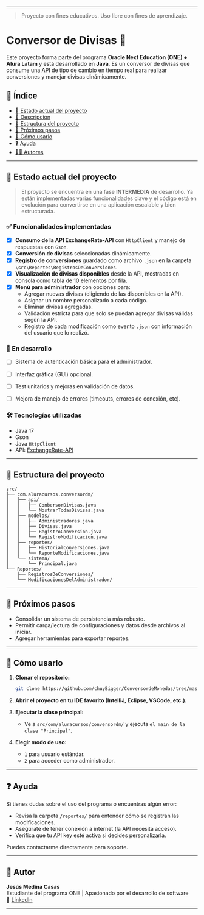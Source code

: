 

---

> Proyecto con fines educativos. Uso libre con fines de aprendizaje.
> 
> 
>
# Conversor de Divisas 💱

Este proyecto forma parte del programa **Oracle Next Education (ONE) + Alura Latam** y está desarrollado en **Java**. Es un conversor de divisas que consume una API de tipo de cambio en tiempo real para realizar conversiones y manejar divisas dinámicamente.

## 🧾 Índice

- [ 🚧 Estado actual del proyecto ](#-estado-actual-del-proyecto)
- [📌 Descripción](#-descripción)
- [📁 Estructura del proyecto](#-estructura-del-proyecto)
- [🧠 Próximos pasos](#-próximos-pasos)
- [🚀 Cómo usarlo](#-cómo-usarlo)
- [❓ Ayuda](#-ayuda)
- [👨‍💻 Autores](#-autores)

---

## 🚧 Estado actual del proyecto

> El proyecto se encuentra en una fase **INTERMEDIA** de desarrollo. Ya están implementadas varias funcionalidades clave y el código está en evolución para convertirse en una aplicación escalable y bien estructurada.

### ✅ Funcionalidades implementadas

- [x] **Consumo de la API ExchangeRate-API** con `HttpClient` y manejo de respuestas con `Gson`.
- [x] **Conversión de divisas** seleccionadas dinámicamente.
- [x] **Registro de conversiones** guardado como archivo `.json` en la carpeta `\src\Reportes\RegistrosDeConversiones`.
- [x] **Visualización de divisas disponibles** desde la API, mostradas en consola como tabla de 10 elementos por fila.
- [x] **Menú para administrador** con opciones para:
    - Agregar nuevas divisas (eligiendo de las disponibles en la API).
    - Asignar un nombre personalizado a cada código.
    - Eliminar divisas agregadas.
    - Validación estricta para que solo se puedan agregar divisas válidas según la API.
    - Registro de cada modificación como evento `.json` con información del usuario que lo realizó.

### 🔧 En desarrollo

- [ ] Sistema de autenticación básica para el administrador.
- [ ] Interfaz gráfica (GUI) opcional.
- [ ] Test unitarios y mejoras en validación de datos.
- [ ] Mejora de manejo de errores (timeouts, errores de conexión, etc).


### 🛠 Tecnologías utilizadas


- Java 17
- Gson
- Java `HttpClient`
- API: [ExchangeRate-API](https://www.exchangerate-api.com/)
---
## 📁 Estructura del proyecto

```
src/
├── com.aluracursos.conversordm/
│   ├── api/
│   │   ├── ConbersorDivisas.java
│   │   └── MostrarTodasDivisas.java
│   ├── modelos/
│   │   ├── Administradores.java
│   │   ├── Divisas.java
│   │   ├── RegistroConversion.java
│   │   └── RegistroModificacion.java
│   ├── reportes/
│   │   ├── HistorialConversiones.java
│   │   └── ReporteModificaciones.java
│   └── sistema/
│       └── Principal.java
└── Reportes/
    ├── RegistrosDeConversiones/
    └── ModificacionesDelAdministrador/
```
---
## 🧠 Próximos pasos

- Consolidar un sistema de persistencia más robusto.
- Permitir carga/lectura de configuraciones y datos desde archivos al iniciar.
- Agregar herramientas para exportar reportes.

---
## 🚀 Cómo usarlo

1. **Clonar el repositorio:**
   ```bash
   git clone https://github.com/chuyBigger/ConversordeMonedas/tree/master
   ```

2. **Abrir el proyecto en tu IDE favorito (IntelliJ, Eclipse, VSCode, etc.).**

3. **Ejecutar la clase principal:**
    - Ve a `src/com/aluracursos/conversordm/` y ejecuta `el main de la clase "Principal"`.

4. **Elegir modo de uso:**
    - `1` para usuario estándar.
    - `2` para acceder como administrador.

---

## ❓ Ayuda

Si tienes dudas sobre el uso del programa o encuentras algún error:

- Revisa la carpeta `/reportes/` para entender cómo se registran las modificaciones.
- Asegúrate de tener conexión a internet (la API necesita acceso).
- Verifica que tu API key esté activa si decides personalizarla.

Puedes contactarme directamente para soporte.

---


## 👤 Autor

**Jesús Medina Casas**  
Estudiante del programa ONE | Apasionado por el desarrollo de software  
🔗 [LinkedIn](https://www.linkedin.com/in/jesus-medina-casas) 

---

